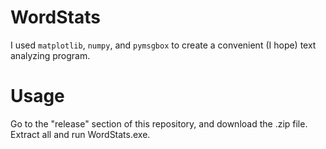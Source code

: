 # WordStats
I used ```matplotlib```, ```numpy```, and ```pymsgbox``` to create a convenient (I hope) text analyzing program.

# Usage
Go to the "release" section of this repository, and download the .zip file. Extract all and run WordStats.exe.
